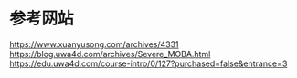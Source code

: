 # 参考网站

<https://www.xuanyusong.com/archives/4331>
<https://blog.uwa4d.com/archives/Severe_MOBA.html>
<https://edu.uwa4d.com/course-intro/0/127?purchased=false&entrance=3>
